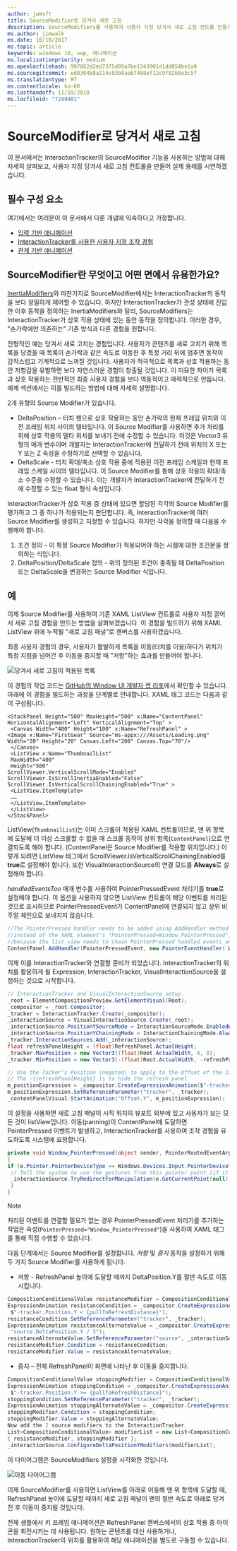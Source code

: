 ```yaml
---
author: jwmsft
title: SourceModifier로 당겨서 새로 고침
description: SourceModifiers를 사용하여 사용자 지정 당겨서 새로 고침 컨트롤 만들기
ms.author: jimwalk
ms.date: 10/10/2017
ms.topic: article
keywords: windows 10, uwp, 애니메이션
ms.localizationpriority: medium
ms.openlocfilehash: 997082d2ed7375d99a7be1543901d1dd854be1a0
ms.sourcegitcommit: ed0304b8a214c03b8aab74b8ef12c9f82b8e3c5f
ms.translationtype: MT
ms.contentlocale: ko-KR
ms.lasthandoff: 11/19/2018
ms.locfileid: "7299401"
---
```

# <a name="pull-to-refresh-with-source-modifiers"></a>SourceModifier로 당겨서 새로 고침

이 문서에서는 InteractionTracker의 SourceModifier 기능을 사용하는 방법에 대해 자세히 살펴보고, 사용자 지정 당겨서 새로 고침 컨트롤을 만들어 실제 용례를 시연하겠습니다.

## <a name="prerequisites"></a>필수 구성 요소

여기에서는 여러분이 이 문서에서 다룬 개념에 익숙하다고 가정합니다.

- [입력 기반 애니메이션](input-driven-animations.md)
- [InteractionTracker를 사용한 사용자 지정 조작 경험](interaction-tracker-manipulations.md)
- [관계 기반 애니메이션](relation-animations.md)

## <a name="what-is-a-sourcemodifier-and-why-are-they-useful"></a>SourceModifier란 무엇이고 어떤 면에서 유용한가요?

[InertiaModifiers](inertia-modifiers.md)와 마찬가지로 SourceModifier에서는 InteractionTracker의 동작을 보다 정밀하게 제어할 수 있습니다. 하지만 InteractionTracker가 관성 상태에 진입한 이후 동작을 정의하는 InertiaModifiers와 달리, SourceModifiers는 InteractionTracker가 상호 작용 상태에 있는 동안 동작을 정의합니다. 이러한 경우, "손가락에만 의존하는" 기존 방식과 다른 경험을 원합니다.

전형적인 예는 당겨서 새로 고치는 경험입니다. 사용자가 콘텐츠를 새로 고치기 위해 목록을 당겼을 때 목록이 손가락과 같은 속도로 이동한 후 특정 거리 뒤에 멈추면 동작이 갑작스럽고 기계적으로 느껴질 것입니다. 사용자가 적극적으로 목록과 상호 작용하는 동안 저항감을 유발하면 보다 자연스러운 경험이 창출될 것입니다. 이 미묘한 차이가 목록과 상호 작용하는 전반적인 최종 사용자 경험을 보다 역동적이고 매력적으로 만듭니다. 예제 섹션에서는 이를 빌드하는 방법에 대해 자세히 설명합니다.

2개 유형의 Source Modifier가 있습니다.

- DeltaPosition – 터치 팬으로 상호 작용하는 동안 손가락의 현재 프레임 위치와 이전 프레임 위치 사이의 델타입니다. 이 Source Modifier를 사용하면 추가 처리를 위해 상호 작용의 델타 위치를 보내기 전에 수정할 수 있습니다. 이것은 Vector3 유형의 매개 변수이며 개발자는 InteractionTracker에 전달하기 전에 위치의 X 또는 Y 또는 Z 속성을 수정하기로 선택할 수 있습니다.
- DeltaScale - 터치 확대/축소 상호 작용 중에 적용된 이전 프레임 스케일과 현재 프레임 스케일 사이의 델타입니다. 이 Source Modifier를 통해 상호 작용의 확대/축소 수준을 수정할 수 있습니다. 이는 개발자가 InteractionTracker에 전달하기 전에 수정할 수 있는 float 형식 속성입니다.

InteractionTracker가 상호 작용 중 상태에 있으면 할당된 각각의 Source Modifier를 평가하고 그 중 하나가 적용되는지 판단합니다. 즉, InteractionTracker에 여러 Source Modifier를 생성하고 지정할 수 있습니다. 하지만 각각을 정의할 때 다음을 수행해야 합니다.

1. 조건 정의 – 이 특정 Source Modifier가 적용되어야 하는 시점에 대한 조건문을 정의하는 식입니다.
1. DeltaPosition/DeltaScale 정의 - 위의 정의된 조건이 충족될 때 DeltaPosition 또는 DeltaScale을 변경하는 Source Modifier 식입니다.

## <a name="example"></a>예

이제 Source Modifier를 사용하여 기존 XAML ListView 컨트롤로 사용자 지정 끌어서 새로 고침 경험을 만드는 방법을 살펴보겠습니다. 이 경험을 빌드하기 위해 XAML ListView 위에 누적될 "새로 고침 패널"로 캔버스를 사용하겠습니다.

최종 사용자 경험의 경우, 사용자가 활발하게 목록을 이동(터치를 이용)하다가 위치가 특정 지점을 넘어간 후 이동을 중지할 때 "저항"하는 효과를 만들어야 합니다.

![당겨서 새로 고침이 적용된 목록](images/animation/city-list.gif)

이 경험의 작업 코드는 [GitHub의 Window UI 개발자 랩 리포](https://github.com/Microsoft/WindowsUIDevLabs)에서 확인할 수 있습니다. 아래에 이 경험을 빌드하는 과정을 단계별로 안내합니다.
XAML 태그 코드는 다음과 같이 구성됩니다.

```xaml
<StackPanel Height="500" MaxHeight="500" x:Name="ContentPanel" HorizontalAlignment="Left" VerticalAlignment="Top" >
 <Canvas Width="400" Height="100" x:Name="RefreshPanel" >
<Image x:Name="FirstGear" Source="ms-appx:///Assets/Loading.png" Width="20" Height="20" Canvas.Left="200" Canvas.Top="70"/>
 </Canvas>
 <ListView x:Name="ThumbnailList"
 MaxWidth="400"
 Height="500"
ScrollViewer.VerticalScrollMode="Enabled" ScrollViewer.IsScrollInertiaEnabled="False" ScrollViewer.IsVerticalScrollChainingEnabled="True" >
 <ListView.ItemTemplate>
 ……
 </ListView.ItemTemplate>
 </ListView>
</StackPanel>
```

ListView(`ThumbnailList`)는 이미 스크롤이 적용된 XAML 컨트롤이므로, 맨 위 항목에 도달해 더 이상 스크롤할 수 없을 때 스크롤 동작이 상위 항목(`ContentPanel`)으로 연결되도록 해야 합니다. (ContentPanel은 Source Modifier를 적용할 위치입니다.) 이렇게 되려면 ListView 태그에서 ScrollViewer.IsVerticalScrollChainingEnabled를 **true**로 설정해야 합니다. 또한 VisualInteractionSource의 연결 모드를 **Always**로 설정해야 합니다.

_handledEventsToo_ 매개 변수를 사용하여 PointerPressedEvent 처리기를 **true**로 설정해야 합니다. 이 옵션을 사용하지 않으면 ListView 컨트롤이 해당 이벤트를 처리된 것으로 표시하므로 PointerPressedEvent가 ContentPanel에 연결되지 않고 상위 비주얼 체인으로 보내지지 않습니다.

```csharp
//The PointerPressed handler needs to be added using AddHandler method with the //handledEventsToo boolean set to "true"
//instead of the XAML element's "PointerPressed=Window_PointerPressed",
//because the list view needs to chain PointerPressed handled events as well.
ContentPanel.AddHandler(PointerPressedEvent, new PointerEventHandler( Window_PointerPressed), true);
```

이제 이를 InteractionTracker와 연결할 준비가 되었습니다. InteractionTracker의 위치를 활용하게 될 Expression, InteractionTracker, VisualInteractionSource을 설정하는 것으로 시작합니다.

```csharp
// InteractionTracker and VisualInteractionSource setup.
_root = ElementCompositionPreview.GetElementVisual(Root);
_compositor = _root.Compositor;
_tracker = InteractionTracker.Create(_compositor);
_interactionSource = VisualInteractionSource.Create(_root);
_interactionSource.PositionYSourceMode = InteractionSourceMode.EnabledWithInertia;
_interactionSource.PositionYChainingMode = InteractionChainingMode.Always;
_tracker.InteractionSources.Add(_interactionSource);
float refreshPanelHeight = (float)RefreshPanel.ActualHeight;
_tracker.MaxPosition = new Vector3((float)Root.ActualWidth, 0, 0);
_tracker.MinPosition = new Vector3(-(float)Root.ActualWidth, -refreshPanelHeight, 0);

// Use the Tacker's Position (negated) to apply to the Offset of the Image.
// The -{refreshPanelHeight} is to hide the refresh panel
m_positionExpression = _compositor.CreateExpressionAnimation($"-tracker.Position.Y - {refreshPanelHeight} ");
m_positionExpression.SetReferenceParameter("tracker", _tracker);
_contentPanelVisual.StartAnimation("Offset.Y", m_positionExpression);
```

이 설정을 사용하면 새로 고침 패널이 시작 위치의 뷰포트 외부에 있고 사용자가 보는 모든 것이 listView입니다. 이동(panning)이 ContentPanel에 도달하면 PointerPressed 이벤트가 발생하고, InteractionTracker를 사용하여 조작 경험을 유도하도록 시스템에 요청합니다.

```csharp
private void Window_PointerPressed(object sender, PointerRoutedEventArgs e)
{
if (e.Pointer.PointerDeviceType == Windows.Devices.Input.PointerDeviceType.Touch) {
 // Tell the system to use the gestures from this pointer point (if it can).
 _interactionSource.TryRedirectForManipulation(e.GetCurrentPoint(null));
 }
}
```

> [!NOTE]
> 처리된 이벤트를 연결할 필요가 없는 경우 PointerPressedEvent 처리기를 추가하는 작업은 속성(`PointerPressed="Window_PointerPressed"`)을 사용하여 XAML 태그를 통해 직접 수행할 수 있습니다.

다음 단계에서는 Source Modifier를 설정합니다. _저항_ 및 _중지_ 동작을 설정하기 위해 두 가지 Source Modifier를 사용하게 됩니다.

- 저항 - RefreshPanel 높이에 도달할 때까지 DeltaPosition.Y를 절반 속도로 이동시킵니다.

```csharp
CompositionConditionalValue resistanceModifier = CompositionConditionalValue.Create (_compositor);
ExpressionAnimation resistanceCondition = _compositor.CreateExpressionAnimation(
 $"-tracker.Position.Y < {pullToRefreshDistance}");
resistanceCondition.SetReferenceParameter("tracker", _tracker);
ExpressionAnimation resistanceAlternateValue = _compositor.CreateExpressionAnimation(
 "source.DeltaPosition.Y / 3");
resistanceAlternateValue.SetReferenceParameter("source", _interactionSource);
resistanceModifier.Condition = resistanceCondition;
resistanceModifier.Value = resistanceAlternateValue;
```

- 중지 – 전체 RefreshPanel이 화면에 나타난 후 이동을 중지합니다.

```csharp
CompositionConditionalValue stoppingModifier = CompositionConditionalValue.Create (_compositor);
ExpressionAnimation stoppingCondition = _compositor.CreateExpressionAnimation(
 $"-tracker.Position.Y >= {pullToRefreshDistance}");
stoppingCondition.SetReferenceParameter("tracker", _tracker);
ExpressionAnimation stoppingAlternateValue = _compositor.CreateExpressionAnimation("0");
stoppingModifier.Condition = stoppingCondition;
stoppingModifier.Value = stoppingAlternateValue;
Now add the 2 source modifiers to the InteractionTracker.
List<CompositionConditionalValue> modifierList = new List<CompositionConditionalValue>()
{ resistanceModifier, stoppingModifier };
_interactionSource.ConfigureDeltaPositionYModifiers(modifierList);
```

이 다이어그램은 SourceModifiers 설정을 시각화한 것입니다.

![이동 다이어그램](images/animation/source-modifiers-diagram.png)

이제 SourceModifier를 사용하면 ListView를 아래로 이동해 맨 위 항목에 도달할 때, RefreshPanel 높이에 도달할 때까지 새로 고침 패널이 팬의 절반 속도로 아래로 당겨진 후 이동이 중지될 것입니다.

전체 샘플에서 키 프레임 애니메이션은 RefreshPanel 캔버스에서의 상호 작용 중 아이콘을 회전시키는 데 사용됩니다. 원하는 콘텐츠를 대신 사용하거나, InteractionTracker의 위치를 활용하여 해당 애니메이션을 별도로 구동할 수 있습니다.

